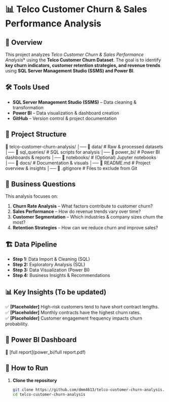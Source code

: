 # 📊 Telco Customer Churn & Sales Performance Analysis

## 🚀 Overview
This project analyzes *Telco Customer Churn & Sales Performance Analysis** using the **Telco Customer Churn Dataset**. The goal is to identify **key churn indicators, customer retention strategies, and revenue trends** using **SQL Server Management Studio (SSMS) and Power BI**.

## 🛠️ Tools Used
- **SQL Server Management Studio (SSMS)** – Data cleaning & transformation
- **Power BI** – Data visualization & dashboard creation
- **GitHub** – Version control & project documentation

## 📂 Project Structure
📂 telco-customer-churn-analysis/ │── 📁 data/ # Raw & processed datasets │── 📁 sql_queries/ # SQL scripts for analysis │── 📁 power_bi/ # Power BI dashboards & reports │── 📁 notebooks/ # (Optional) Jupyter notebooks │── 📁 docs/ # Documentation & visuals │── 📄 README.md # Project overview & insights │── 📄 .gitignore # Files to exclude from Git

## 🎯 Business Questions
This analysis focuses on:
1. **Churn Rate Analysis** – What factors contribute to customer churn?
2. **Sales Performance** – How do revenue trends vary over time?
3. **Customer Segmentation** – Which industries & company sizes churn the most?
4. **Retention Strategies** – How can we reduce churn and improve sales?

## 🏗️ Data Pipeline
- **Step 1:** Data Import & Cleaning (SQL)
- **Step 2:** Exploratory Analysis (SQL)
- **Step 3:** Data Visualization (Power BI)
- **Step 4:** Business Insights & Recommendations

## 📊 Key Insights (To be updated)
✅ **[Placeholder]** High-risk customers tend to have short contract lengths.  
✅ **[Placeholder]** Monthly contracts have the highest churn rates.  
✅ **[Placeholder]** Customer engagement frequency impacts churn probability.  

## 📸 Power BI Dashboard
📌 [full report](power_bi/full report.pdf)

## 📝 How to Run
1. **Clone the repository**  
   ```bash
   git clone https://github.com/dmm4613/telco-customer-churn-analysis.git
   cd telco-customer-churn-analysis
